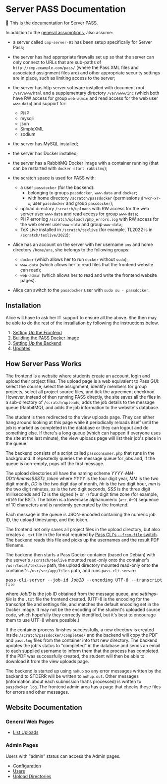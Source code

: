 # Server PASS Documentation

🚧 This is the documentation for Server PASS.

In addition to the [general assumptions](../README.md), also assume:

  - a server called `cmp-server-01` has been setup specifically for
    Server Pass;

  - the server has had appropriate firewalls set up so that the
    server can only connect to URLs that are sub-paths of
    `http://cmp.example.com/pass/` (where the Pass XML files and
    associated assignment files are) and other appropriate security
    settings are in place, such as limiting access to the server;

  - the server has http server software installed with 
    document root `/var/www/html` and a supplementary directory
    `/var/www/inc` (which both have RW access for group `web-admin` and
    read access for the web user `www-data`) and support for:
    + PHP
    + mysqli
    + json
    + SimpleXML
    + sodium

  - the server has MySQL installed;

  - the server has Docker installed;

  - the server has a RabbitMQ Docker image with a container running (that can be
    restarted with `docker start rabbitmq`);

  - the scratch space is used for PASS with:
    + a user `passdocker` (for the backend):
      - belonging to groups `passdocker`, `www-data` and `docker`;
      - with home directory `/scratch/passdocker`
        (permissions `drwxr-xr-x`, user `passdocker` and group `passdocker`);
    + upload directory `/scratch/uploads` with RW access for
      the web server user `www-data` and read access for
      group `www-data`;
    + PHP error log `/scratch/uploads/php_errors.log` with RW access for the
      web server user `www-data` and group `www-data`;
    + TeX Live installed in `/scratch/texlive` (for
      example, TL2022 is in `/scratch/texlive/2022`);

  - Alice has an account on the server with her username `ans` and
    home directory `/home/ans`, she belongs to the following groups:
    + `docker` (which allows her to run `docker` without `sudo`);
    + `www-data` (which allows her to read files that the frontend website
      can read);
    + `web-admin` (which allows her to read and write the frontend website
      pages).

  - Alice can switch to the `passdocker` user with `sudo su - passdocker`.

## Installation

Alice will have to ask her IT support to ensure all the above. She then
may be able to do the rest of the installation by following the
instructions below.

 1. [Setting Up the Frontend](setupfrontend.md)
 2. [Building the PASS Docker Image](buildingimage.md)
 3. [Setting Up the Backend](setupbackend.md)
 4. [Updates](updates.md)

## How Server Pass Works

The frontend is a website where students create an account, login
and upload their project files. The upload page is a web equivalent
to Pass GUI: select the course, select the assignment, identify
members for group projects, select all project source files, and tick
the agreement checkbox. However, instead of then running PASS
directly, the site saves all the files in a sub-directory of
`/scratch/uploads`, adds the job details to the message queue
(RabbitMQ), and adds the job information to the website's database.

The student is then redirected to the view uploads page. They can
either hang around looking at this page while it periodically
reloads itself until the job is marked as completed in the database
or they can logout and do something else. If there's a long queue
(which can happen if everyone uses the site at the last minute), the
view uploads page will list their job's place in the queue.

The backend consists of a script called `passconsumer.php` that runs
in the background. It repeatedly queries the message queue for jobs
and, if the queue is non-empty, pops off the first message.

The upload directories all have the naming scheme
_YYYY_`-`_MM_`-`_DD_`T`_hhmmssSSSTz_`_`_token_ where _YYYY_ is the
four digit year, _MM_ is the two digit month, _DD_ is the two digit
day of month, _hh_ is the two digit hour, _mm_ is the two digit
minutes, _ss_ is the two digit seconds, _SSS_ is the three digit
milliseconds and _Tz_ is the signed (`+` or `-`) four digit time zone
(for example, `+0100` for BST). The token is a lowercase alphanumeric
(`a`–`z`, `0`–`9`) sequence of 10 characters and is randomly generated by the frontend.

Each message in the queue is JSON-encoded containing the numeric job ID,
the upload timestamp, and the token.

The frontend not only saves all project files in the upload
directory, but also creates a `.txt` file in the format required by
[Pass CLI's `--from-file` switch](../passcli.md). The backend reads
this file and picks up the usernames and the result PDF filename.

The backend then starts a Pass Docker container (based on Debian) with
the server's `/scratch/texlive` mounted read-only onto the container's
`/usr/local/texlive` path, the upload directory mounted read-only onto
the container's `/usr/src/app/files` path, and runs `pass-cli-server`:
<pre>
pass-cli-server --job-id <em>JobID</em> --encoding UTF-8 --transcript pass.log --directory files --from-file files/<code>settings-file</code>
</pre>
where _JobID_ is the job ID obtained from the message queue, and
_settings-file_ is the `.txt` file the frontend created.
(UTF-8 is the encoding for the transcript file and settings file,
and matches the default encoding set in the Docker image. It
may not be the encoding of the student's uploaded source code, which
hopefully they correctly identified, but it's best to encourage them
to use UTF-8 where possible.)

If the container process finishes successfully, a new directory is created
inside `/scratch/passdocker/completed/` and the backend will copy
the PDF and `pass.log` files from the container into that
new directory. The backend updates the job's status to "completed" in
the database and sends an email to each supplied username to inform
them that the process has completed. If the PDF was successfully
created, the student will then be able to download it from the view
uploads page.

The backend is started up using `nohup` so any error messages
written by the backend to STDERR will be written to `nohup.out`.
Other messages (information about each submission that's processed)
is written to `passdocker.log`. The frontend admin area has a page
that checks these files for errors and other messages.

## Website Documentation

### General Web Pages

 - [List Uploads](list-uploads.md)

### Admin Pages

Users with "admin" status can access the Admin pages.

 - [Configuration](admin-config.md)
 - [Users](admin-users.md)
 - [Upload Directories](list-uploads.md)
